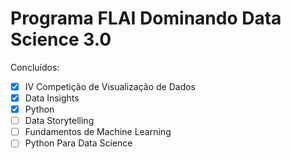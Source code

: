 # Programa FLAI Dominando Data Science 3.0

Concluídos:

- [x] IV Competição de Visualização de Dados
- [x] Data Insights
- [x] Python
- [ ] Data Storytelling
- [ ] Fundamentos de Machine Learning
- [ ] Python Para Data Science